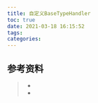 ```yaml
---
title: 自定义BaseTypeHandler
toc: true
date: 2021-03-18 16:15:52
tags:
categories:
---
```






## 参考资料
> - []()
> - []()
